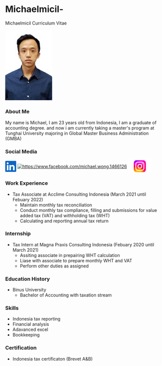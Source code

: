
# Michaelmicil-
Michaelmicil Curriculum Vitae

<p align="left">
<img src="Photo.jpeg" width="150">
</P>

### About Me
  My name is Michael, I am 23 years old from Indonesia, I am a graduate of accounting degree. and now i am currently taking a master's program at Tunghai University majoring in Global Master Business Administration (GMBA) 

### Social Media
<p align="left">
<a href="https://linkedin.com/in/https://www.linkedin.com/in/michael-w-033aa0195/" target="blank"><img align="center" src="LinkedIn.png" width="35" alt="https://www.linkedin.com/in/michael-w-033aa0195/"/></a>
<a href="https://fb.com/https://www.facebook.com/michael.wong.1466126" target="blank"><img align="center" src="" width="" alt="https://www.facebook.com/michael.wong.1466126"/></a>
<a href="https://instagram.com/https://www.instagram.com/michael17_wong/" target="blank"><img align="center" src="Instagram.png" width="75" alt="https://www.instagram.com/michael17_wong/"/></a>
</p>

### Work Experience 
+ Tax Associate at Acclime Consulting Indonesia (March 2021 until Febuary 2022)
    - Maintain monthly tax reconciliation
    - Conduct monthly tax compliance, filling and submissions for value added tax (VAT) and withholding tax (WHT)
    - Calculating and reporting annual tax return

### Internship
+ Tax Intern at Magna Praxis Consulting Indonesia (Febuary 2020 until March 2021)
    - Assiting associate in prepairing WHT calculation
    - Liase with associate to prepare monthly WHT and VAT
    - Perform other duties as assigned

### Education History
+ Binus University
    - Bachelor of Accounting with taxation stream

### Skills
+ Indonesia tax reporting 
+ Financial analysis
+ Adavanced excel
+ Bookkeeping

### Certification
+ Indonesia tax certificaton (Brevet A&B)
